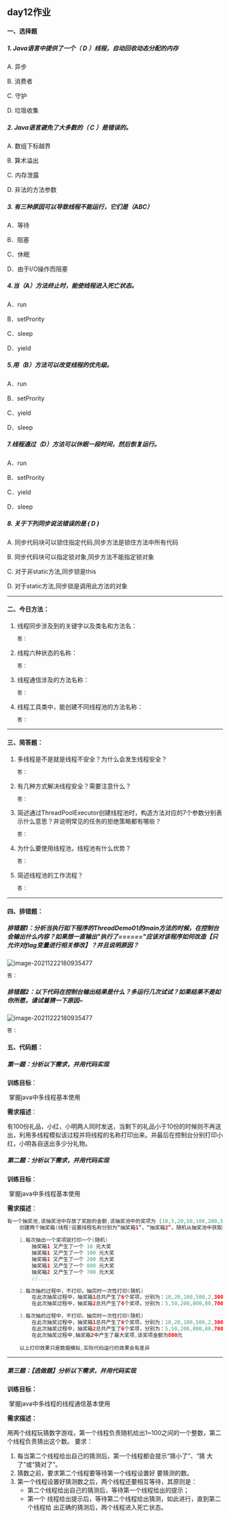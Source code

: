 ##  day12作业

#### 一、选择题

##### 1. Java语言中提供了一个（ D ）线程，自动回收动态分配的内存

A. 异步 

B. 消费者

C. 守护 

D. 垃圾收集

##### 2. Java语言避免了大多数的（ C ）是错误的。

A. 数组下标越界 

B. 算术溢出 

C. 内存泄露 

D. 非法的方法参数

##### 3. 有三种原因可以导致线程不能运行，它们是（ABC）

A．等待 

B．阻塞 

C．休眠 

D．由于I/O操作而阻塞

##### 4.当（A）方法终止时，能使线程进入死亡状态。

A．run 

B．setPrority

C．sleep

D．yield

##### 5.用（B）方法可以改变线程的优先级。

A．run 

B．setPrority 

C．yield 

D．sleep

##### 7.线程通过（D）方法可以休眠一段时间，然后恢复运行。

A．run 

B．setPrority 

C．yield 

D．sleep

##### 8. 关于下列同步说法错误的是 ( D )

 A. 同步代码块可以锁住指定代码,同步方法是锁住方法中所有代码

 B. 同步代码块可以指定锁对象,同步方法不能指定锁对象

 C. 对于非static方法,同步锁是this

 D. 对于static方法,同步锁是调用此方法的对象

------



#### 二、今日方法：

1. 线程同步涉及到的关键字以及类名和方法名：

   ```java
   答：
   ```

2. 线程六种状态的名称：

   ```java
   答：
   ```

3. 线程通信涉及的方法名称：

   ```java
   答：
   ```

4. 线程工具类中，能创建不同线程池的方法名称：

   ```java
   答：
   ```

------

#### 三、简答题：

1. 多线程是不是就是线程不安全？为什么会发生线程安全？

   ```java
   答：
   ```

2. 有几种方式解决线程安全？需要注意什么？

   ```java
   答：
   ```

3. 简述通过ThreadPoolExecutor创建线程池时，构造方法对应的7个参数分别表示什么意思？并说明常见的任务的拒绝策略都有哪些？

   ```java
   答：
   ```

4. 为什么要使用线程池，线程池有什么优势？

   ```java
   答：
   ```

5. 简述线程池的工作流程？

   ```java
   答：
   ```

------

#### 四、排错题：

##### 排错题1：分析当执行如下程序的ThreadDemo01的main方法的时候，在控制台会输出什么内容？如果想一直输出"执行了======"应该对该程序如何改造【只允许对flag变量进行相关修改】？并且说明原因？

![image-20211222180935477](image/image-20211222180935477.png)

```tex
答：
```

##### 排错题2：以下代码在控制台输出结果是什么？多运行几次试试？如果结果不是如你所愿，请试着猜一下原因~

![image-20211222180935477](image/Snipaste_2023-03-12_19-56-16.jpg)

```java
答：
```

#### 五、代码题：

##### 第一题：分析以下需求，并用代码实现

**训练目标**：

​	掌握java中多线程基本使用

**需求描述**：

​	有100份礼品，小红，小明两人同时发送，当剩下的礼品小于10份的时候则不再送出，利用多线程模拟该过程并将线程的名称打印出来。并最后在控制台分别打印小红，小明各自送出多少分礼物。

##### 第二题：分析以下需求，并用代码实现

**训练目标**：

​	掌握java中多线程基本使用

**需求描述**：

```java
有一个抽奖池,该抽奖池中存放了奖励的金额,该抽奖池中的奖项为 {10,5,20,50,100,200,500,800,2,80,300,700}; 
	创建两个抽奖箱(线程)设置线程名称分别为“抽奖箱1”，“抽奖箱2”，随机从抽奖池中获取奖项元素并打印在控制台上,格式如下:
	
	1.每次抽出一个奖项就打印一个(随机)
		抽奖箱1 又产生了一个 10 元大奖
		抽奖箱1 又产生了一个 100 元大奖
		抽奖箱1 又产生了一个 200 元大奖
		抽奖箱1 又产生了一个 800 元大奖	
		抽奖箱2 又产生了一个 700 元大奖			
		//.....

	2.每次抽的过程中，不打印，抽完时一次性打印(随机)
		在此次抽奖过程中，抽奖箱1总共产生了6个奖项，分别为：10,20,100,500,2,300最高奖项为300元，总计额为932元
		在此次抽奖过程中，抽奖箱2总共产生了6个奖项，分别为：5,50,200,800,80,700最高奖项为800元，总计额为1835元

	3.每次抽的过程中，不打印，抽完时一次性打印(随机)
		在此次抽奖过程中，抽奖箱1总共产生了6个奖项，分别为：10,20,100,500,2,300最高奖项为300元，总计额为932元
		在此次抽奖过程中，抽奖箱2总共产生了6个奖项，分别为：5,50,200,800,80,700最高奖项为800元，总计额为1835元
		在此次抽奖过程中,抽奖箱2中产生了最大奖项,该奖项金额为800元
		
	以上打印效果只是数据模拟,实际代码运行的效果会有差异
```

------

##### 第三题：【选做题】分析以下需求，并用代码实现

**训练目标：**

​	掌握java中多线程的线程通信基本使用

**需求描述：**	 

​	用两个线程玩猜数字游戏，第一个线程负责随机给出1~100之间的一个整数，第二个线程负责猜出这个数。
要求：

1. 每当第二个线程给出自己的猜测后，第一个线程都会提示“猜小了”、“猜 大了”或“猜对了”。
2. 猜数之前，要求第二个线程要等待第一个线程设置好 要猜测的数。
3. 第一个线程设置好猜测数之后，两个线程还要相互等待，其原则是：
   - 第二个线程给出自己的猜测后，等待第一个线程给出的提示；
   - 第一个 线程给出提示后，等待第二个线程给出猜测，如此进行，直到第二个线程给 出正确的猜测后，两个线程进入死亡状态。 













